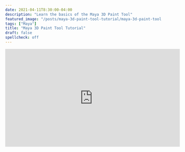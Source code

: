 ```yaml
---
date: 2021-04-11T8:30:00-04:00
description: "Learn the basics of the Maya 3D Paint Tool"
featured_image: "/posts/maya-3d-paint-tool-tutorial/maya-3d-paint-tool.jpg"
tags: ["Maya"]
title: "Maya 3D Paint Tool Tutorial"
draft: false
spellcheck: off
---
```


<div class="iframe-16-9-container">
<iframe class="youTubeIframe" width="560" height="315" src="https://www.youtube.com/embed/JIOns8Tkmhs?rel=0" title="YouTube video player" frameborder="0" allow="accelerometer; autoplay; clipboard-write; encrypted-media; gyroscope; picture-in-picture; web-share" allowfullscreen></iframe>
</div>
